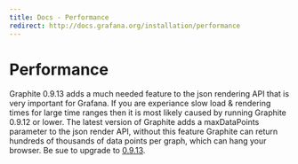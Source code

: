 ```yaml
---
title: Docs - Performance
redirect: http://docs.grafana.org/installation/performance
---
```


# Performance

Graphite 0.9.13 adds a much needed feature to the json rendering API that is very important for Grafana. If you are experiance slow
load & rendering times for large time ranges then it is most likely caused by running Graphite 0.9.12 or lower. The latest version
of Graphite adds a maxDataPoints parameter to the json render API, without this feature Graphite can return hundreds of thousands of data points per graph, which
can hang your browser. Be sue to upgrade to [0.9.13](http://graphite.readthedocs.org/en/latest/releases/0_9_13.html).



